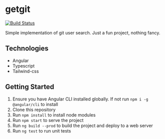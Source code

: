 # getgit
[![Build Status](https://travis-ci.com/davisokoth/getgit.svg?branch=master)](https://travis-ci.com/davisokoth/getgit)

Simple implementation of git user search. Just a fun project, nothing fancy.

## Technologies
* Angular
* Typescript
* Tailwind-css

## Getting Started
1. Ensure you have Angular CLI installed globally. If not run `npm i -g @angular/cli` to install
2. Clone this repository
3. Run `npm install` to install node modules
4. Run `npm start` to serve the project
5. Run `ng build --prod` to build the project and deploy to a web server
6. Run `ng test` to run unit tests